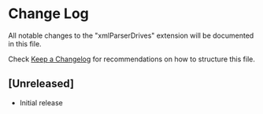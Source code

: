 # Change Log

All notable changes to the "xmlParserDrives" extension will be documented in this file.

Check [Keep a Changelog](http://keepachangelog.com/) for recommendations on how to structure this file.

## [Unreleased]

- Initial release